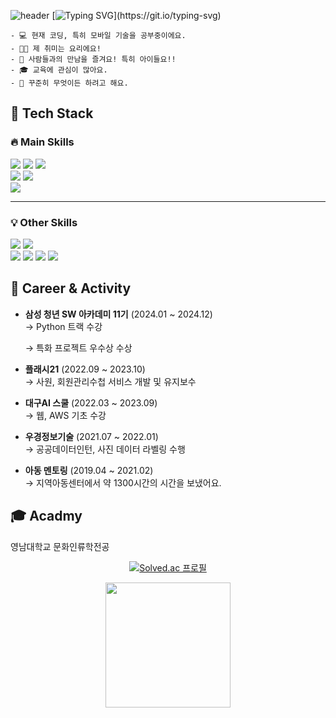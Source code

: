 ![header](https://capsule-render.vercel.app/api?type=waving&color=auto&height=200&section=header&text=Welcome%20to%20Jaebin's%20GitHub%20🌠&animation=twinkling&fontSize=35&fontAlignY=35&fontAlign=50&height=160)
[![Typing SVG](https://readme-typing-svg.demolab.com/?lines=반가워요👋;I'm+Ak-mong;)](https://git.io/typing-svg)
```
- 💻 현재 코딩, 특히 모바일 기술을 공부중이에요.
- 👨‍🍳 제 취미는 요리에요!
- 👥 사람들과의 만남을 즐겨요! 특히 아이들요!!
- 🎓 교육에 관심이 많아요.
- 🐢 꾸준히 무엇이든 하려고 해요.
```
## 🚀 Tech Stack
### 🔥 **Main Skills**  
<div >
  <img src="https://img.shields.io/badge/Kotlin-0095D5?style=for-the-badge&logo=kotlin&logoColor=white">
  <img src="https://img.shields.io/badge/Jetpack Compose-4285F4?style=for-the-badge&logo=android&logoColor=white">
  <img src="https://img.shields.io/badge/Android-000000?style=for-the-badge&logo=Android&logoColor=white"></br>
  <img src="https://img.shields.io/badge/TypeScript-3178C6?style=for-the-badge&logo=typescript&logoColor=white">
  <img src="https://img.shields.io/badge/React-61DAFB?style=for-the-badge&logo=React&logoColor=white"></br>
  <img src="https://img.shields.io/badge/Python-3670A0?style=for-the-badge&logo=Python&logoColor=white">
</div>

---

### 💡 **Other Skills**  
<div>
  <img src="https://img.shields.io/badge/JavaScript-F7DF1E?style=for-the-badge&logo=javascript&logoColor=black">
  <img src="https://img.shields.io/badge/Django-092E20?style=for-the-badge&logo=django&logoColor=white"></br>
  <!-- <img src="https://img.shields.io/badge/java-%23ED8B00.svg?style=for-the-badge&logo=openjdk&logoColor=white"> -->
  <img src="https://img.shields.io/badge/Tailwind CSS-06B6D4?style=for-the-badge&logo=tailwindcss&logoColor=white">
  <img src="https://img.shields.io/badge/Git-F05032?style=for-the-badge&logo=git&logoColor=white">
  <img src="https://img.shields.io/badge/Jira-0052CC?style=for-the-badge&logo=jira&logoColor=white">
  <img src="https://img.shields.io/badge/Figma-F24E1E?style=for-the-badge&logo=figma&logoColor=white">
<!-- <img src="https://img.shields.io/badge/Zustand-FFB400?style=for-the-badge&logoColor=white"> -->
  <!-- <img src="https://img.shields.io/badge/WebSocket-000000?style=for-the-badge&logo=websocket&logoColor=white"> -->
  <!-- <img src="https://img.shields.io/badge/Vite-646CFF?style=for-the-badge&logo=vite&logoColor=white"> -->
  <!-- <img src="https://img.shields.io/badge/Next.js-000000?style=for-the-badge&logo=next.js&logoColor=white"> -->
  <!-- <img src="https://img.shields.io/badge/WebRTC-008000?style=for-the-badge&logo=webrtc&logoColor=white"> -->
  <!-- <img src="https://img.shields.io/badge/Three.js-000000?style=for-the-badge&logo=three.js&logoColor=white"> -->
  <!-- <img src="https://img.shields.io/badge/React Three Fiber-000000?style=for-the-badge&logo=three.js&logoColor=white"> -->
  <!-- <img src="https://img.shields.io/badge/MongoDB-47A248?style=for-the-badge&logo=mongodb&logoColor=white"> -->
  <!-- <img src="https://img.shields.io/badge/Mongoose-F04D35?style=for-the-badge&logo=mongodb&logoColor=black"> -->
  <!-- <img src="https://img.shields.io/badge/MySQL-4479A1?style=for-the-badge&logo=mysql&logoColor=white"> -->
  <!-- <img src="https://img.shields.io/badge/npm-CB3837?style=for-the-badge&logo=npm&logoColor=white"> -->
  <!-- <img src="https://img.shields.io/badge/Yarn-2C8EBB?style=for-the-badge&logo=yarn&logoColor=white"> -->
</div>

## 💼 Career & Activity
- **삼성 청년 SW 아카데미 11기** (2024.01 ~ 2024.12)  
  → Python 트랙 수강

  →  특화 프로젝트 우수상 수상  
- **플래시21** (2022.09 ~ 2023.10)  
   → 사원, 회원관리수첩 서비스 개발 및 유지보수
- **대구AI 스쿨** (2022.03 ~ 2023.09)  
   → 웹, AWS 기초 수강
- **우경정보기술** (2021.07 ~ 2022.01)  
   → 공공데이터인턴, 사진 데이터 라벨링 수행
- **아동 멘토링** (2019.04 ~ 2021.02)  
   → 지역아동센터에서 약 1300시간의 시간을 보냈어요.

## 🎓 Acadmy
영남대학교 문화인류학전공

<div align="center">
  
  [![Solved.ac 프로필](http://mazassumnida.wtf/api/v2/generate_badge?boj=akmong9)](https://solved.ac/akmong9)

</div>

<div align="center">
    <img src="https://github-readme-stats.vercel.app/api?username=Ak-mong&show_icons=true&theme=tokyonight&hide_border=true" height="200" />
<!--     <img src="https://github-readme-stats.vercel.app/api/top-langs/?username=Ak-mong&theme=tokyonight&hide_border=true" height="200" /> -->
<!--     <img src="https://github-readme-activity-graph.vercel.app/graph?username=Ak-mong&theme=react-dark" /> -->
</div>
<!--
**Ak-mong/Ak-mong** is a ✨ _special_ ✨ repository because its `README.md` (this file) appears on your GitHub profile.

Here are some ideas to get you started:

- 🔭 I’m currently working on ...
- 🌱 I’m currently learning ...
- 👯 I’m looking to collaborate on ...
- 🤔 I’m looking for help with ...
- 💬 Ask me about ...
- 📫 How to reach me: ...
- 😄 Pronouns: ...
- ⚡ Fun fact: ...
-->
